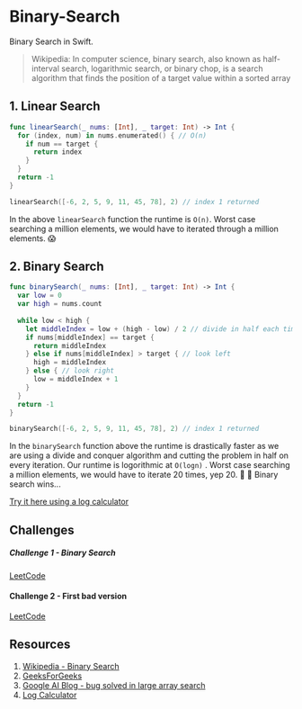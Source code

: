 # Binary-Search

Binary Search in Swift. 

> Wikipedia: In computer science, binary search, also known as half-interval search, logarithmic search, or binary chop, is a search algorithm that finds the position of a target value within a sorted array

## 1. Linear Search 

```swift 
func linearSearch(_ nums: [Int], _ target: Int) -> Int {
  for (index, num) in nums.enumerated() { // O(n)
    if num == target {
      return index
    }
  }
  return -1
}

linearSearch([-6, 2, 5, 9, 11, 45, 78], 2) // index 1 returned
```

In the above `linearSearch` function the runtime is `O(n)`. Worst case searching a million elements, we would have to iterated through a million elements. 😱

## 2. Binary Search 

```swift 
func binarySearch(_ nums: [Int], _ target: Int) -> Int {
  var low = 0
  var high = nums.count
  
  while low < high {
    let middleIndex = low + (high - low) / 2 // divide in half each time => O(log n)
    if nums[middleIndex] == target {
      return middleIndex
    } else if nums[middleIndex] > target { // look left
      high = middleIndex
    } else { // look right
      low = middleIndex + 1
    }
  }
  return -1
}

binarySearch([-6, 2, 5, 9, 11, 45, 78], 2) // index 1 returned
```

In the `binarySearch` function above the runtime is drastically faster as we are using a divide and conquer algorithm and cutting the problem in half on every iteration. Our runtime is logorithmic at `O(logn)` . Worst case searching a million elements, we would have to iterate 20 times, yep 20. 🥳 🤯 Binary search wins...

[Try it here using a log calculator](https://www.rapidtables.com/calc/math/Log_Calculator.html)

## Challenges 

##### Challenge 1 - Binary Search

[LeetCode](https://leetcode.com/problems/binary-search/)

#### Challenge 2 - First bad version 

[LeetCode](https://leetcode.com/problems/first-bad-version/)

## Resources 

1. [Wikipedia - Binary Search](https://en.wikipedia.org/wiki/Binary_search_algorithm)
1. [GeeksForGeeks](https://www.geeksforgeeks.org/binary-search/)
1. [Google AI Blog - bug solved in large array search](https://ai.googleblog.com/2006/06/extra-extra-read-all-about-it-nearly.html)
1. [Log Calculator](https://www.rapidtables.com/calc/math/Log_Calculator.html)
